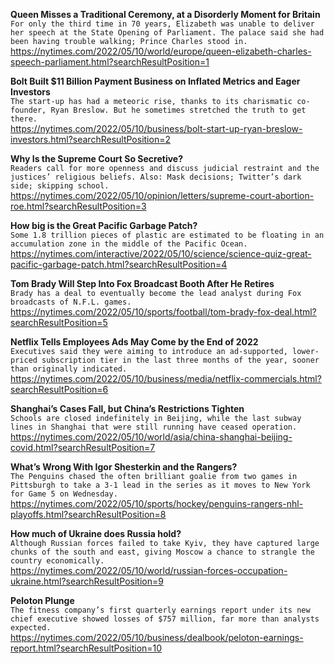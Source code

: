 **Queen Misses a Traditional Ceremony, at a Disorderly Moment for Britain**\
`For only the third time in 70 years, Elizabeth was unable to deliver her speech at the State Opening of Parliament. The palace said she had been having trouble walking; Prince Charles stood in.`\
https://nytimes.com/2022/05/10/world/europe/queen-elizabeth-charles-speech-parliament.html?searchResultPosition=1

**Bolt Built $11 Billion Payment Business on Inflated Metrics and Eager Investors**\
`The start-up has had a meteoric rise, thanks to its charismatic co-founder, Ryan Breslow. But he sometimes stretched the truth to get there.`\
https://nytimes.com/2022/05/10/business/bolt-start-up-ryan-breslow-investors.html?searchResultPosition=2

**Why Is the Supreme Court So Secretive?**\
`Readers call for more openness and discuss judicial restraint and the justices’ religious beliefs. Also: Mask decisions; Twitter’s dark side; skipping school.`\
https://nytimes.com/2022/05/10/opinion/letters/supreme-court-abortion-roe.html?searchResultPosition=3

**How big is the Great Pacific Garbage Patch?**\
`Some 1.8 trillion pieces of plastic are estimated to be floating in an accumulation zone in the middle of the Pacific Ocean.`\
https://nytimes.com/interactive/2022/05/10/science/science-quiz-great-pacific-garbage-patch.html?searchResultPosition=4

**Tom Brady Will Step Into Fox Broadcast Booth After He Retires**\
`Brady has a deal to eventually become the lead analyst during Fox broadcasts of N.F.L. games.`\
https://nytimes.com/2022/05/10/sports/football/tom-brady-fox-deal.html?searchResultPosition=5

**Netflix Tells Employees Ads May Come by the End of 2022**\
`Executives said they were aiming to introduce an ad-supported, lower-priced subscription tier in the last three months of the year, sooner than originally indicated.`\
https://nytimes.com/2022/05/10/business/media/netflix-commercials.html?searchResultPosition=6

**Shanghai’s Cases Fall, but China’s Restrictions Tighten**\
`Schools are closed indefinitely in Beijing, while the last subway lines in Shanghai that were still running have ceased operation.`\
https://nytimes.com/2022/05/10/world/asia/china-shanghai-beijing-covid.html?searchResultPosition=7

**What’s Wrong With Igor Shesterkin and the Rangers?**\
`The Penguins chased the often brilliant goalie from two games in Pittsburgh to take a 3-1 lead in the series as it moves to New York for Game 5 on Wednesday.`\
https://nytimes.com/2022/05/10/sports/hockey/penguins-rangers-nhl-playoffs.html?searchResultPosition=8

**How much of Ukraine does Russia hold?**\
`Although Russian forces failed to take Kyiv, they have captured large chunks of the south and east, giving Moscow a chance to strangle the country economically.`\
https://nytimes.com/2022/05/10/world/russian-forces-occupation-ukraine.html?searchResultPosition=9

**Peloton Plunge**\
`The fitness company’s first quarterly earnings report under its new chief executive showed losses of $757 million, far more than analysts expected.`\
https://nytimes.com/2022/05/10/business/dealbook/peloton-earnings-report.html?searchResultPosition=10


